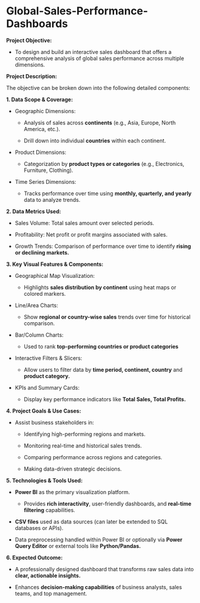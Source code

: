 # Global-Sales-Performance-Dashboards

**Project Objective:**  

* To design and build an interactive sales dashboard that offers a comprehensive analysis of global sales performance across multiple dimensions. 

 

**Project Description:** 

The objective can be broken down into the following detailed components:  

**1. Data Scope & Coverage:**

 

* Geographic Dimensions: 

     * Analysis of sales across **continents** (e.g., Asia, Europe, North America, etc.). 

     * Drill down into individual **countries** within each continent. 

 

* Product Dimensions:

    * Categorization by **product types or categories** (e.g., Electronics, Furniture, Clothing). 

 

* Time Series Dimensions: 

   * Tracks performance over time using **monthly, quarterly, and yearly** data to analyze trends. 

 

 

**2. Data Metrics Used:**

 

* Sales Volume: Total sales amount over selected periods. 

* Profitability: Net profit or profit margins associated with sales. 

* Growth Trends: Comparison of performance over time to identify **rising or declining markets.** 

 

**3. Key Visual Features & Components:**

 

 * Geographical Map Visualization: 

     * Highlights **sales distribution by continent** using heat maps or colored markers. 

 

 * Line/Area Charts: 

   * Show **regional or country-wise sales** trends over time for historical comparison. 

 

* Bar/Column Charts: 

     * Used to rank **top-performing countries or product categories** 

 

* Interactive Filters & Slicers: 

  * Allow users to filter data by **time period, continent, country** and **product category.** 

 

* KPIs and Summary Cards: 

  * Display key performance indicators like **Total Sales, Total Profits.**

 

**4. Project Goals & Use Cases:**

 

* Assist business stakeholders in: 

   * Identifying high-performing regions and markets. 

   * Monitoring real-time and historical sales trends. 

   * Comparing performance across regions and categories. 

   *  Making data-driven strategic decisions. 

 

**5. Technologies & Tools Used:** 

 

* **Power BI** as the primary visualization platform. 

   * Provides **rich interactivity**, user-friendly dashboards, and **real-time filtering** capabilities. 

 

* **CSV files** used as data sources (can later be extended to SQL databases or APIs). 

 

* Data preprocessing handled within Power BI or optionally via **Power Query Editor** or external tools like **Python/Pandas.** 

 

**6. Expected Outcome:**

 

* A professionally designed dashboard that transforms raw sales data into **clear, actionable insights.** 

* Enhances **decision-making capabilities** of business analysts, sales teams, and top management. 

